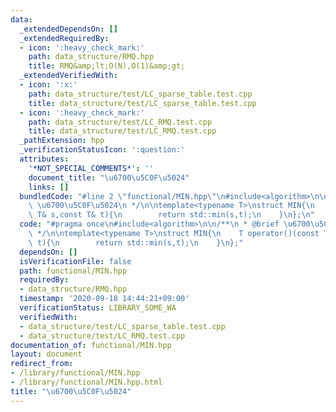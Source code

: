 ```yaml
---
data:
  _extendedDependsOn: []
  _extendedRequiredBy:
  - icon: ':heavy_check_mark:'
    path: data_structure/RMQ.hpp
    title: RMQ&amp;lt;O(N),O(1)&amp;gt;
  _extendedVerifiedWith:
  - icon: ':x:'
    path: data_structure/test/LC_sparse_table.test.cpp
    title: data_structure/test/LC_sparse_table.test.cpp
  - icon: ':heavy_check_mark:'
    path: data_structure/test/LC_RMQ.test.cpp
    title: data_structure/test/LC_RMQ.test.cpp
  _pathExtension: hpp
  _verificationStatusIcon: ':question:'
  attributes:
    '*NOT_SPECIAL_COMMENTS*': ''
    document_title: "\u6700\u5C0F\u5024"
    links: []
  bundledCode: "#line 2 \"functional/MIN.hpp\"\n#include<algorithm>\n\n/**\n * @brief\
    \ \u6700\u5C0F\u5024\n */\n\ntemplate<typename T>\nstruct MIN{\n    T operator()(const\
    \ T& s,const T& t){\n        return std::min(s,t);\n    }\n};\n"
  code: "#pragma once\n#include<algorithm>\n\n/**\n * @brief \u6700\u5C0F\u5024\n\
    \ */\n\ntemplate<typename T>\nstruct MIN{\n    T operator()(const T& s,const T&\
    \ t){\n        return std::min(s,t);\n    }\n};"
  dependsOn: []
  isVerificationFile: false
  path: functional/MIN.hpp
  requiredBy:
  - data_structure/RMQ.hpp
  timestamp: '2020-09-18 14:44:21+09:00'
  verificationStatus: LIBRARY_SOME_WA
  verifiedWith:
  - data_structure/test/LC_sparse_table.test.cpp
  - data_structure/test/LC_RMQ.test.cpp
documentation_of: functional/MIN.hpp
layout: document
redirect_from:
- /library/functional/MIN.hpp
- /library/functional/MIN.hpp.html
title: "\u6700\u5C0F\u5024"
---
```

